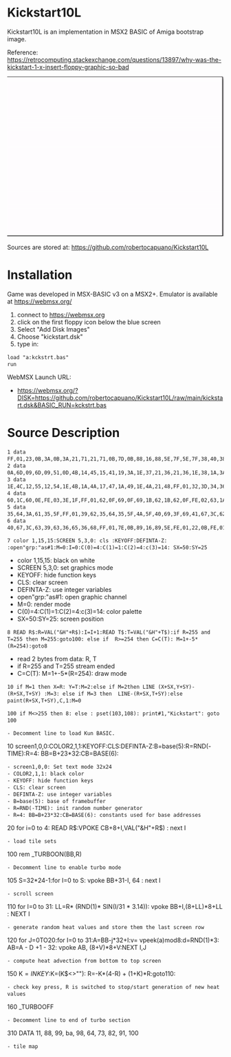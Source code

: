 # Kickstart10L
Kickstart10L is an implementation in MSX2 BASIC of Amiga bootstrap image.

Reference:
https://retrocomputing.stackexchange.com/questions/13897/why-was-the-kickstart-1-x-insert-floppy-graphic-so-bad


![screenshot](kickstart.gif)

Sources are stored at: https://github.com/robertocapuano/Kickstart10L

# Installation
Game was developed in MSX-BASIC v3 on a MSX2+. Emulator is available at https://webmsx.org/
1. connect to https://webmsx.org
2. click on the first floppy icon below the blue screen
3. Select "Add Disk Images"
4. Choose "kickstart.dsk"
5. type in:
```
load "a:kckstrt.bas"
run
```

WebMSX Launch URL:

- https://webmsx.org/?DISK=https://github.com/robertocapuano/Kickstart10L/raw/main/kickstart.dsk&BASIC_RUN=kckstrt.bas


# Source Description

```
1 data FF,01,23,0B,3A,0B,3A,21,71,21,71,0B,7D,0B,88,16,88,5E,7F,5E,7F,38,40,38,3E,36,35,36,34,38,2D,38,2D,41,23,48,23,0B,FE,02,25,45,FF,01,21,48,21,0A,7E,0A,8A,16,8A,5F,56,5F,56,64,52,6C,4E,71,4A,74,44,7D,3C,81,3C,8C,0A,8C
2 data 0A,6D,09,6D,09,51,0D,4B,14,45,15,41,19,3A,1E,37,21,36,21,36,1E,38,1A,3A,16,41,15,45,0E,4B,0A,51,0A,6C,0B,6D,0B,8B,28,8B,28,76,30,76,34,72,34,5F,32,5C,32,52,41,45,41,39,3E,37,3B,37,3E,3A,3E,41,3D,42,36,42,33,3F,2A,46
3 data 1E,4C,12,55,12,54,1E,4B,1A,4A,17,47,1A,49,1E,4A,21,48,FF,01,32,3D,34,36,3C,37,3D,3A,3D,41,36,41,32,3D,FF,01,33,5C,33,52,42,45,42,39,7D,39,7D,5E,34,5E,33,5A,FF,01,3C,0B,6F,0B,6F,20,3C,20,3C,0B,FF,01,60,0E,6B,0E,6B,1C
4 data 60,1C,60,0E,FE,03,3E,1F,FF,01,62,0F,69,0F,69,1B,62,1B,62,0F,FE,02,63,1A,FF,01,2F,39,32,39,32,3B,2F,3F,2F,39,FF,01,29,8B,29,77,30,77,35,72,35,69,39,6B,41,6B,41,6D,45,72,49,72,49,74,43,7D,3B,80,3B,8B,29,8B,FF,01,35,5F
5 data 35,64,3A,61,35,5F,FF,01,39,62,35,64,35,5F,4A,5F,40,69,3F,69,41,67,3C,62,39,62,FF,01,4E,5F,55,5F,55,64,51,6C,4E,70,49,71,46,71,43,6D,43,6A,4E,5F,FF,01,44,6A,44,6D,46,70,48,70,4C,6F,4D,6C,49,69,44,6A,FF,01,36,68,3E,6A
6 data 40,67,3C,63,39,63,36,65,36,68,FF,01,7E,0B,89,16,89,5E,FE,01,22,0B,FE,01,3B,0B,FE,01,61,0F,FE,01,6A,1B,FE,01,70,0F,FE,01,7E,5E,FE,01,4B,60,FE,01,2E,39,FF,FF
```

```
7 color 1,15,15:SCREEN 5,3,0: cls :KEYOFF:DEFINTA-Z: :open"grp:"as#1:M=0:I=0:C(0)=4:C(1)=1:C(2)=4:c(3)=14: SX=50:SY=25
```
- color 1,15,15: black on white
- SCREEN 5,3,0: set graphics mode
- KEYOFF: hide function keys
- CLS: clear screen
- DEFINTA-Z: use integer variables
- open"grp:"as#1: open graphic channel
- M=0: render mode
- C(0)=4:C(1)=1:C(2)=4:c(3)=14: color palette
- SX=50:SY=25: screen position

```
8 READ R$:R=VAL("&H"+R$):I=I+1:READ T$:T=VAL("&H"+T$):if R=255 and T=255 then M=255:goto100: else if  R>=254 then C=C(T): M=1+-5*(R=254):goto8
```
- read 2 bytes from data: R, T
- if R=255 and T=255 stream ended
- C=C(T): M=1+-5*(R=254): draw mode

```
10 if M=1 then X=R: Y=T:M=2:else if M=2then LINE (X+SX,Y+SY)-(R+SX,T+SY) :M=3: else if M=3 then  LINE-(R+SX,T+SY):else paint(R+SX,T+SY),C,1:M=0
```

```
100 if M<>255 then 8: else : pset(103,108): print#1,"Kickstart": goto 100
```

```
- Decomment line to load Kun BASIC.
```
10 screen1,0,0:COLOR2,1,1:KEYOFF:CLS:DEFINTA-Z:B=base(5):R=RND(-TIME):R=4: BB=B+23*32:CB=BASE(6):
```
- screen1,0,0: Set text mode 32x24
- COLOR2,1,1: black color
- KEYOFF: hide function keys
- CLS: clear screen
- DEFINTA-Z: use integer variables
- B=base(5): base of framebuffer
- R=RND(-TIME): init random number generator
- R=4: BB=B+23*32:CB=BASE(6): constants used for base addresses

```
20  for i=0 to 4: READ R$:VPOKE  CB+8+I,VAL("&H"+R$) : next I
```
- load tile sets

```
100 rem _TURBOON(BB,R)
```
- Decomment line to enable turbo mode

```
105  S=32*24-1:for I=0 to S: vpoke BB+31-I, 64 : next I 
```
- scroll screen

```
110 for I=0 to 31: LL=R* (RND(1)* SIN(I/31 * 3.14)): vpoke BB+I,(8+LL)*8+LL : NEXT I
```
- generate random heat values and store them the last screen row

```
120 for J=0TO20:for I=0 to 31:A=BB-j*32+I:v= vpeek(a)mod8:d=RND(1)*3: AB=A - D +1 - 32: vpoke AB, (8+V)*8+V:NEXT I,J
```
- compute heat advection from bottom to top screen

```
150 K$=INKEY$:K=(K$<>""): R=-K*(4-R) + (1+K)*R:goto110:
```
- check key press, R is switched to stop/start generation of new heat values

```
160 _TURBOOFF
```
- Decomment line to end of turbo section
```
310 DATA 11, 88, 99,  ba, 98,   64, 73, 82, 91, 100

```
- tile map